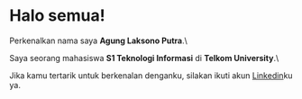# Halo semua! 

Perkenalkan nama saya **Agung Laksono Putra**.\

Saya seorang mahasiswa **S1 Teknologi Informasi** di **Telkom University**.\

Jika kamu tertarik untuk berkenalan denganku, silakan ikuti akun [Linkedin](www.linkedin.com/in/agunglaksonoputra)ku ya.

